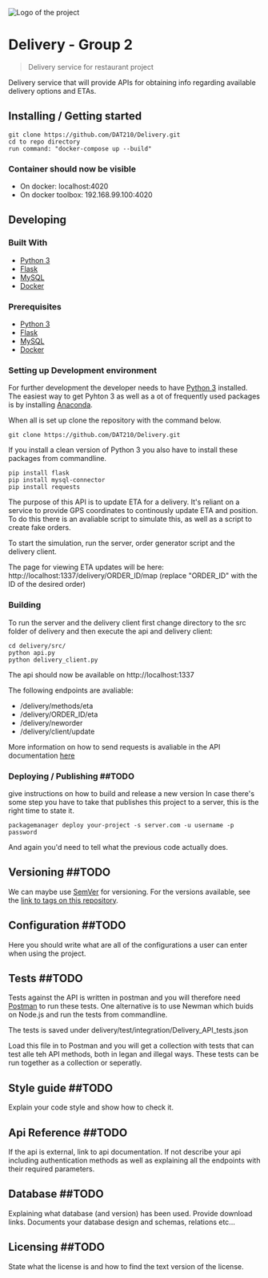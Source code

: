 ![Logo of the project](https://bigmickey.ie/wp-content/uploads/2017/10/Delivery.png)

# Delivery - Group 2

> Delivery service for restaurant project

Delivery service that will provide APIs for obtaining info regarding available delivery options and ETAs.

## Installing / Getting started
```shell
git clone https://github.com/DAT210/Delivery.git
cd to repo directory
run command: "docker-compose up --build"
```

### Container should now be visible
* On docker: localhost:4020
* On docker toolbox: 192.168.99.100:4020

## Developing

### Built With
* [Python 3](https://www.python.org/download/releases/3.0/)
* [Flask](http://flask.pocoo.org/)
* [MySQL](https://www.mysql.com/)
* [Docker](https://www.docker.com/get-started)

### Prerequisites
* [Python 3](https://www.python.org/download/releases/3.0/)
* [Flask](http://flask.pocoo.org/)
* [MySQL](https://www.mysql.com/)
* [Docker](https://www.docker.com/get-started)


### Setting up Development environment

For further development the developer needs to have [Python 3](https://www.python.org/download/releases/3.0/) installed. The easiest way to get Pyhton 3 as well as a ot of frequently used packages is by installing [Anaconda](https://www.anaconda.com/download/).

When all is set up clone the repository with the command below.
```shell
git clone https://github.com/DAT210/Delivery.git
```

If you install a clean version of Python 3 you also have to install these packages from commandline.
```shell
pip install flask
pip install mysql-connector
pip install requests
```

The purpose of this API is to update ETA for a delivery. It's reliant on a service to provide GPS coordinates to continously update ETA and position.
To do this there is an avaliable script to simulate this, as well as a script to create fake orders.


To start the simulation, run the server, order generator script and the delivery client.


The page for viewing ETA updates will be here: http://localhost:1337/delivery/ORDER_ID/map (replace "ORDER_ID" with the ID of the desired order)



### Building

To run the server and the delivery client first change directory to the src folder of delivery and then execute the api and delivery client:
```shell
cd delivery/src/
python api.py
python delivery_client.py
```

The api should now be available on http://localhost:1337

The following endpoints are avaliable:
* /delivery/methods/eta
* /delivery/ORDER_ID/eta
* /delivery/neworder
* /delivery/client/update

More information on how to send requests is avaliable in the API documentation [here](https://github.com/DAT210/Delivery/blob/dev/docs/deliveryAPI.yaml)

### Deploying / Publishing ##TODO
give instructions on how to build and release a new version
In case there's some step you have to take that publishes this project to a
server, this is the right time to state it.

```shell
packagemanager deploy your-project -s server.com -u username -p password
```

And again you'd need to tell what the previous code actually does.

## Versioning ##TODO

We can maybe use [SemVer](http://semver.org/) for versioning. For the versions available, see the [link to tags on this repository](/tags).


## Configuration ##TODO

Here you should write what are all of the configurations a user can enter when
using the project.

## Tests ##TODO

Tests against the API is written in postman and you will therefore need [Postman](https://www.getpostman.com/) to run these tests. One alternative is to use Newman which buids on Node.js and run the tests from commandline.

The tests is saved under delivery/test/integration/Delivery_API_tests.json

Load this file in to Postman and you will get a collection with tests that can test alle teh API methods, both in legan and illegal ways. These tests can be run together as a collection or seperatly.

## Style guide ##TODO

Explain your code style and show how to check it.

## Api Reference ##TODO

If the api is external, link to api documentation. If not describe your api including authentication methods as well as explaining all the endpoints with their required parameters.


## Database ##TODO

Explaining what database (and version) has been used. Provide download links.
Documents your database design and schemas, relations etc... 

## Licensing ##TODO

State what the license is and how to find the text version of the license.
